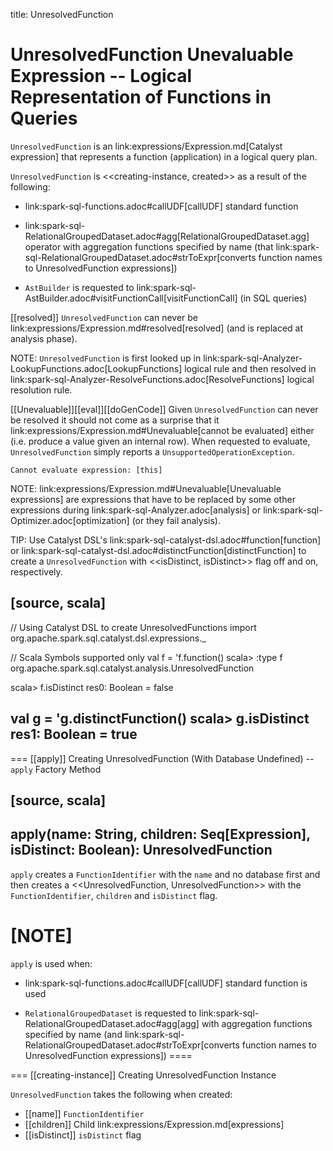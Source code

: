 title: UnresolvedFunction

# UnresolvedFunction Unevaluable Expression -- Logical Representation of Functions in Queries

`UnresolvedFunction` is an link:expressions/Expression.md[Catalyst expression] that represents a function (application) in a logical query plan.

`UnresolvedFunction` is <<creating-instance, created>> as a result of the following:

* link:spark-sql-functions.adoc#callUDF[callUDF] standard function

* link:spark-sql-RelationalGroupedDataset.adoc#agg[RelationalGroupedDataset.agg] operator with aggregation functions specified by name (that link:spark-sql-RelationalGroupedDataset.adoc#strToExpr[converts function names to UnresolvedFunction expressions])

* `AstBuilder` is requested to link:spark-sql-AstBuilder.adoc#visitFunctionCall[visitFunctionCall] (in SQL queries)

[[resolved]]
`UnresolvedFunction` can never be link:expressions/Expression.md#resolved[resolved] (and is replaced at analysis phase).

NOTE: `UnresolvedFunction` is first looked up in link:spark-sql-Analyzer-LookupFunctions.adoc[LookupFunctions] logical rule and then resolved in link:spark-sql-Analyzer-ResolveFunctions.adoc[ResolveFunctions] logical resolution rule.

[[Unevaluable]][[eval]][[doGenCode]]
Given `UnresolvedFunction` can never be resolved it should not come as a surprise that it link:expressions/Expression.md#Unevaluable[cannot be evaluated] either (i.e. produce a value given an internal row). When requested to evaluate, `UnresolvedFunction` simply reports a `UnsupportedOperationException`.

```
Cannot evaluate expression: [this]
```

NOTE: link:expressions/Expression.md#Unevaluable[Unevaluable expressions] are expressions that have to be replaced by some other expressions during link:spark-sql-Analyzer.adoc[analysis] or link:spark-sql-Optimizer.adoc[optimization] (or they fail analysis).

TIP: Use Catalyst DSL's link:spark-sql-catalyst-dsl.adoc#function[function] or link:spark-sql-catalyst-dsl.adoc#distinctFunction[distinctFunction] to create a `UnresolvedFunction` with <<isDistinct, isDistinct>> flag off and on, respectively.

[source, scala]
----
// Using Catalyst DSL to create UnresolvedFunctions
import org.apache.spark.sql.catalyst.dsl.expressions._

// Scala Symbols supported only
val f = 'f.function()
scala> :type f
org.apache.spark.sql.catalyst.analysis.UnresolvedFunction

scala> f.isDistinct
res0: Boolean = false

val g = 'g.distinctFunction()
scala> g.isDistinct
res1: Boolean = true
----

=== [[apply]] Creating UnresolvedFunction (With Database Undefined) -- `apply` Factory Method

[source, scala]
----
apply(name: String, children: Seq[Expression], isDistinct: Boolean): UnresolvedFunction
----

`apply` creates a `FunctionIdentifier` with the `name` and no database first and then creates a <<UnresolvedFunction, UnresolvedFunction>> with the `FunctionIdentifier`, `children` and `isDistinct` flag.

[NOTE]
====
`apply` is used when:

* link:spark-sql-functions.adoc#callUDF[callUDF] standard function is used

* `RelationalGroupedDataset` is requested to link:spark-sql-RelationalGroupedDataset.adoc#agg[agg] with aggregation functions specified by name (and link:spark-sql-RelationalGroupedDataset.adoc#strToExpr[converts function names to UnresolvedFunction expressions])
====

=== [[creating-instance]] Creating UnresolvedFunction Instance

`UnresolvedFunction` takes the following when created:

* [[name]] `FunctionIdentifier`
* [[children]] Child link:expressions/Expression.md[expressions]
* [[isDistinct]] `isDistinct` flag
